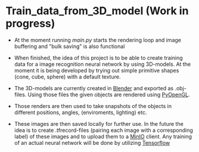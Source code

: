 # Train_data_from_3D_model (Work in progress)

- At the moment running *main.py* starts the rendering loop and image buffering and "bulk saving" is also functional 

- When finished, the idea of this project is to be able to create training data for a image recognition neural network by using 3D-models. At the moment it is being developed by trying out simple primitive shapes (cone, cube, sphere) with a default texture. 
- The 3D-models are currently created in [Blender](https://www.blender.org/) and exported as .obj-files. Using those files the given objects are rendered using [PyOpenGL](http://pyopengl.sourceforge.net/). 
- Those renders are then used to take snapshots of the objects in different positions, angles, (enviroments, lighting) etc. 
- These images are then saved locally for further use. In the future the idea is to create .tfrecord-files (pairing each image with a corresponding label) of these images and to upload them to a [MinIO](https://min.io/) client. Any training of an actual neural network will be done by utilizing [Tensorflow](https://www.tensorflow.org/)
